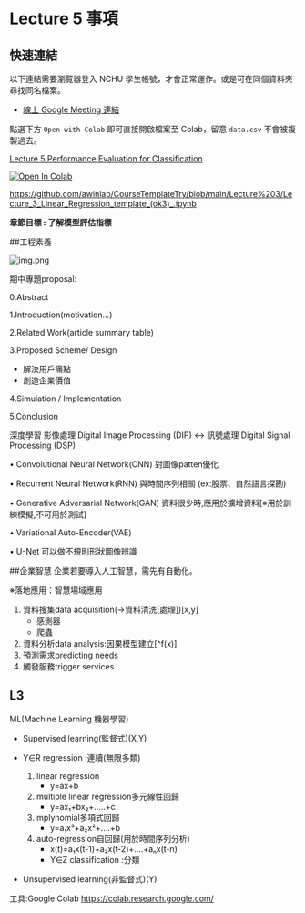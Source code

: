 # Lecture 5 事項
## 快速連結
以下連結需要瀏覽器登入 NCHU 學生帳號，才會正常運作。或是可在同個資料夾尋找同名檔案。
- [線上 Google Meeting 連結](https://lms2020.nchu.edu.tw/media/doc/86493)

點選下方 ```Open with Colab``` 即可直接開啟檔案至 Colab，留意 ```data.csv``` 不會被複製過去。

[Lecture 5 Performance Evaluation for Classification]()

[![Open In Colab](https://colab.research.google.com/assets/colab-badge.svg)](https://github.com/awinlab/CourseTemplateTry/blob/c84b9d559b5d84a997442914571d3162a5c661c4/Lecture%205/Logistic%20regression%202022.10.3(grade%20with%20K-fold).ipynb)

https://github.com/awinlab/CourseTemplateTry/blob/main/Lecture%203/Lecture_3_Linear_Regression_template_(ok3)_.ipynb

**章節目標 : 了解模型評估指標**

##工程素養

![img.png](img.png)

期中專題proposal:

0.Abstract

1.Introduction(motivation…)

2.Related Work(article summary table)

3.Proposed Scheme/ Design
* 解決用戶痛點
* 創造企業價值

4.Simulation / Implementation

5.Conclusion

深度學習
影像處理 Digital Image Processing (DIP) ↔ 訊號處理 Digital Signal Processing (DSP)

• Convolutional Neural Network(CNN)
對圖像patten優化

• Recurrent Neural Network(RNN)
與時間序列相關 (ex:股票、自然語言探勘)

• Generative Adversarial Network(GAN)
資料很少時,應用於擴增資料[※用於訓練模擬,不可用於測試]

• Variational Auto-Encoder(VAE)

• U-Net
可以做不規則形狀圖像辨識

##企業智慧
企業若要導入人工智慧，需先有自動化。

※落地應用：智慧場域應用
1. 資料搜集data acquisition(→資料清洗[處理])[x,y]
   - 感測器
   - 爬蟲 
2. 資料分析data analysis:因果模型建立[^f(x)]
3. 預測需求predicting needs
4. 觸發服務trigger services

## L3
ML(Machine Learning 機器學習)
  - Supervised learning(監督式)(X,Y)
  - Y∈R regression :連續(無限多類)
    1. linear regression
        - y=ax+b
    2. multiple linear regression多元線性回歸
        - y=ax₁+bx₂+.....+c
    3. mplynomial多項式回歸
        - y=a₁x³+a₂x²+....+b
    4. auto-regression自回歸(用於時間序列分析)
        - x(t)=a₁x(t-1)+a₂x(t-2)+....+aₙx(t-n)
        - Y∈Z classification :分類
		
  - Unsupervised learning(非監督式)(Y)

工具:Google Colab
https://colab.research.google.com/
